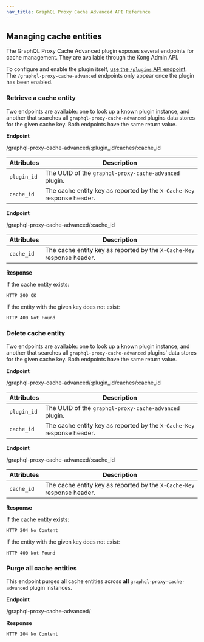 ```yaml
---
nav_title: GraphQL Proxy Cache Advanced API Reference
---
```


## Managing cache entities

The GraphQL Proxy Cache Advanced plugin exposes several endpoints for cache management. 
They are available through the Kong Admin API.

To configure and enable the plugin itself, [use the `/plugins` API endpoint](/hub/kong-inc/graphql-proxy-cache-advanced/how-to/basic-example/).
The `/graphql-proxy-cache-advanced` endpoints only appear once the plugin has been enabled. 

### Retrieve a cache entity

Two endpoints are available: one to look up a known plugin instance, and another that searches all
`graphql-proxy-cache-advanced` plugins data stores for the given cache key. Both endpoints have the same return value.

**Endpoint**

<div class="endpoint get">/graphql-proxy-cache-advanced/:plugin_id/caches/:cache_id</div>

| Attributes | Description
| -------------- | -------
|`plugin_id` | The UUID of the `graphql-proxy-cache-advanced` plugin.
| `cache_id` | The cache entity key as reported by the `X-Cache-Key` response header.

**Endpoint**

<div class="endpoint get">/graphql-proxy-cache-advanced/:cache_id</div>

| Attributes | Description
| -------------- | -------
|`cache_id` | The cache entity key as reported by the `X-Cache-Key` response header.

**Response**

If the cache entity exists:

```
HTTP 200 OK
```

If the entity with the given key does not exist:

```
HTTP 400 Not Found
```

### Delete cache entity

Two endpoints are available: one to look up a known plugin instance, and another that searches all `graphql-proxy-cache-advanced`
plugins' data stores for the given cache key. Both endpoints have the same return value.

**Endpoint**

<div class="endpoint delete">/graphql-proxy-cache-advanced/:plugin_id/caches/:cache_id</div>

| Attributes | Description
| -------------- | -------
|`plugin_id` | The UUID of the `graphql-proxy-cache-advanced` plugin.
|`cache_id` | The cache entity key as reported by the `X-Cache-Key` response header.

**Endpoint**

<div class="endpoint delete">/graphql-proxy-cache-advanced/:cache_id</div>

| Attributes | Description
| -------------- | -------
|`cache_id` | The cache entity key as reported by the `X-Cache-Key` response header.

**Response**

If the cache entity exists:

```
HTTP 204 No Content
```

If the entity with the given key does not exist:

```
HTTP 400 Not Found
```

### Purge all cache entities

This endpoint purges all cache entities across **all** `graphql-proxy-cache-advanced` plugin instances.

**Endpoint**

<div class="endpoint delete">/graphql-proxy-cache-advanced/</div>

**Response**

```
HTTP 204 No Content
```

